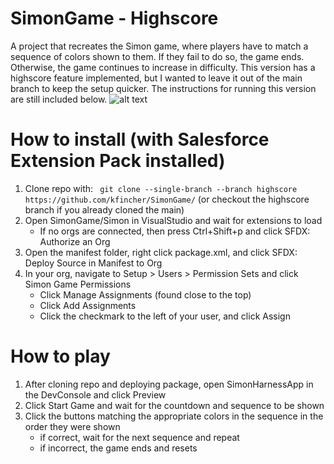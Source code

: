 # SimonGame - Highscore
A project that recreates the Simon game, where players have to match a sequence of colors shown to them. If they fail to do so, the game ends. Otherwise, the game continues to increase in difficulty. This version has a highscore feature implemented, but I wanted to leave it out of the main branch to keep the setup quicker. The instructions for running this version are still included below.
![alt text](https://i.imgur.com/ujpdYnL.png)
# How to install (with Salesforce Extension Pack installed)
1. Clone repo with: ` git clone --single-branch --branch highscore https://github.com/kfincher/SimonGame/` (or checkout the highscore branch if you already cloned the main)
2. Open SimonGame/Simon in VisualStudio and wait for extensions to load
      - If no orgs are connected, then press Ctrl+Shift+p and click SFDX: Authorize an Org
3. Open the manifest folder, right click package.xml, and click SFDX: Deploy Source in Manifest to Org
4. In your org, navigate to Setup > Users > Permission Sets and click Simon Game Permissions
      - Click Manage Assignments (found close to the top)
      - Click Add Assignments 
      - Click the checkmark to the left of your user, and click Assign

# How to play
1. After cloning repo and deploying package, open SimonHarnessApp in the DevConsole and click Preview
2. Click Start Game and wait for the countdown and sequence to be shown
3. Click the buttons matching the appropriate colors in the sequence in the order they were shown
      - if correct, wait for the next sequence and repeat
      - if incorrect, the game ends and resets
